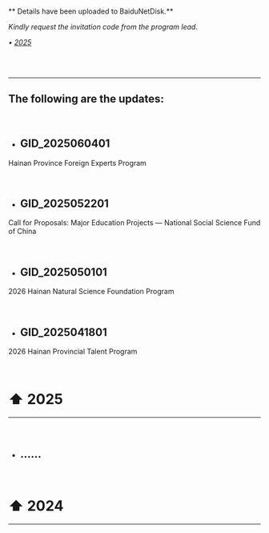 <br>

** Details have been uploaded to BaiduNetDisk.**

*Kindly request the invitation code from the program lead.*

*• [2025](https://pan.baidu.com/s/1G4tcjrjDohk6BQDTS79CYQ)*

<br>
<br>

---

## The following are the updates:

<br>

- ## GID_2025060401

Hainan Province Foreign Experts Program
  
<br>

- ## GID_2025052201

Call for Proposals: Major Education Projects — National Social Science Fund of China

<br>

- ## GID_2025050101

2026 Hainan Natural Science Foundation Program

<br>

- ## GID_2025041801

2026 Hainan Provincial Talent Program

<br>

# ⬆ 2025

---



<br>

- ## ......
<br>

# ⬆ 2024

---
